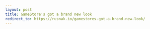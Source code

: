 ```yaml
---
layout: post
title: GameStore's got a brand new look
redirect_to: https://rusnak.io/gamestores-got-a-brand-new-look/
---
```

